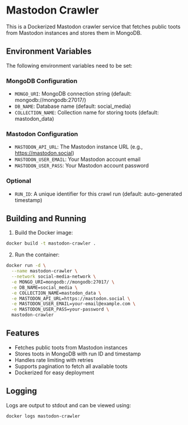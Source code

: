# Mastodon Crawler

This is a Dockerized Mastodon crawler service that fetches public toots from Mastodon instances and stores them in MongoDB.

## Environment Variables

The following environment variables need to be set:

### MongoDB Configuration
- `MONGO_URI`: MongoDB connection string (default: mongodb://mongodb:27017/)
- `DB_NAME`: Database name (default: social_media)
- `COLLECTION_NAME`: Collection name for storing toots (default: mastodon_data)

### Mastodon Configuration
- `MASTODON_API_URL`: The Mastodon instance URL (e.g., https://mastodon.social)
- `MASTODON_USER_EMAIL`: Your Mastodon account email
- `MASTODON_USER_PASS`: Your Mastodon account password

### Optional
- `RUN_ID`: A unique identifier for this crawl run (default: auto-generated timestamp)

## Building and Running

1. Build the Docker image:
```bash
docker build -t mastodon-crawler .
```

2. Run the container:
```bash
docker run -d \
  --name mastodon-crawler \
  --network social-media-network \
  -e MONGO_URI=mongodb://mongodb:27017/ \
  -e DB_NAME=social_media \
  -e COLLECTION_NAME=mastodon_data \
  -e MASTODON_API_URL=https://mastodon.social \
  -e MASTODON_USER_EMAIL=your-email@example.com \
  -e MASTODON_USER_PASS=your-password \
  mastodon-crawler
```

## Features

- Fetches public toots from Mastodon instances
- Stores toots in MongoDB with run ID and timestamp
- Handles rate limiting with retries
- Supports pagination to fetch all available toots
- Dockerized for easy deployment

## Logging

Logs are output to stdout and can be viewed using:
```bash
docker logs mastodon-crawler
``` 